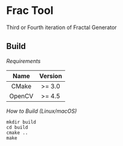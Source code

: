 Frac Tool
================================================

Third or Fourth iteration of Fractal Generator

Build
------------------------------------------------

_Requirements_

| Name   | Version |
|:------:|:-------:|
| CMake  | >= 3.0  |
| OpenCV | >= 4.5  |

_How to Build (Linux/macOS)_

    mkdir build
    cd build
    cmake ..
    make